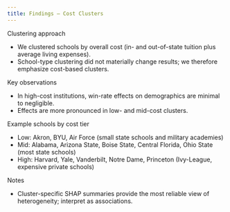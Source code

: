```yaml
---
title: Findings — Cost Clusters
---
```


Clustering approach
- We clustered schools by overall cost (in- and out-of-state tuition plus average living expenses).
- School-type clustering did not materially change results; we therefore emphasize cost-based clusters.

Key observations
- In high-cost institutions, win-rate effects on demographics are minimal to negligible.
- Effects are more pronounced in low- and mid-cost clusters.

Example schools by cost tier
- Low: Akron, BYU, Air Force (small state schools and military academies)
- Mid: Alabama, Arizona State, Boise State, Central Florida, Ohio State (most state schools)
- High: Harvard, Yale, Vanderbilt, Notre Dame, Princeton (Ivy-League, expensive private schools)

Notes
- Cluster-specific SHAP summaries provide the most reliable view of heterogeneity; interpret as associations.

